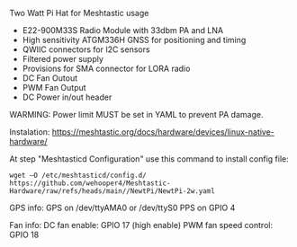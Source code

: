 Two Watt Pi Hat for Meshtastic usage

* E22-900M33S Radio Module with 33dbm PA and LNA
* High sensitivity ATGM336H GNSS for positioning and timing
* QWIIC connectors for I2C sensors
* Filtered power supply
* Provisions for SMA connector for LORA radio
* DC Fan Outout
* PWM Fan Output
* DC Power in/out header

WARMING: Power limit MUST be set in YAML to prevent PA damage.

Instalation: https://meshtastic.org/docs/hardware/devices/linux-native-hardware/

At step "Meshtasticd Configuration" use this command to install config file:
```
wget –O /etc/meshtasticd/config.d/ https://github.com/wehooper4/Meshtastic-Hardware/raw/refs/heads/main//NewtPi/NewtPi-2w.yaml
```

GPS info:
GPS on /dev/ttyAMA0 or /dev/ttyS0
PPS on GPIO 4

Fan info:
DC fan enable: GPIO 17 (high enable)
PWM fan speed control: GPIO 18
